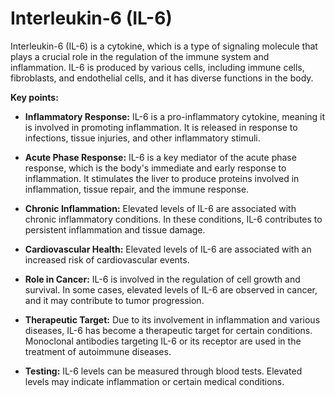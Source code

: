 # Interleukin-6 (IL-6)

Interleukin-6 (IL-6) is a cytokine, which is a type of signaling molecule that plays a crucial role in the regulation of the immune system and inflammation. IL-6 is produced by various cells, including immune cells, fibroblasts, and endothelial cells, and it has diverse functions in the body.

**Key points:**

* **Inflammatory Response:** IL-6 is a pro-inflammatory cytokine, meaning it is involved in promoting inflammation. It is released in response to infections, tissue injuries, and other inflammatory stimuli.

* **Acute Phase Response:** IL-6 is a key mediator of the acute phase response, which is the body's immediate and early response to inflammation. It stimulates the liver to produce proteins involved in inflammation, tissue repair, and the immune response.

* **Chronic Inflammation:** Elevated levels of IL-6 are associated with chronic inflammatory conditions. In these conditions, IL-6 contributes to persistent inflammation and tissue damage.

* **Cardiovascular Health:** Elevated levels of IL-6 are associated with an increased risk of cardiovascular events.

* **Role in Cancer:** IL-6 is involved in the regulation of cell growth and survival. In some cases, elevated levels of IL-6 are observed in cancer, and it may contribute to tumor progression.

* **Therapeutic Target:** Due to its involvement in inflammation and various diseases, IL-6 has become a therapeutic target for certain conditions. Monoclonal antibodies targeting IL-6 or its receptor are used in the treatment of autoimmune diseases.

* **Testing:** IL-6 levels can be measured through blood tests. Elevated levels may indicate inflammation or certain medical conditions.
